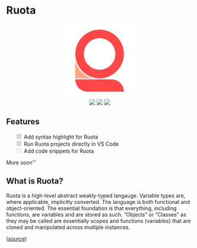 # Ruota
<center>
	<img src="https://raw.githubusercontent.com/MininMobile/ruota/master/Ruota.png" alt="Ruota Logo" style="width: 200px;"/><br>
	<a href="https://github.com/Agilulfulus/Ruota/blob/master/LICENSE"><img src="https://img.shields.io/github/license/Agilulfulus/Ruota.svg?style=for-the-badge"/></a>
	<a href="https://github.com/Agilulfulus/Ruota/issues"><img src="https://img.shields.io/github/issues/Agilulfulus/Ruota.svg?style=for-the-badge"/></a>
	<a href="https://github.com/Agilulfulus/Ruota/network"><img src="https://img.shields.io/github/forks/Agilulfulus/Ruota.svg?style=for-the-badge"/></a>
</center>

## Features
<ul style="list-style-type: none;">
<li><input type="checkbox" disabled checked> Add syntax highlight for Ruota</li>
<li><input type="checkbox" disabled checked> Run Ruota projects directly in VS Code</li>
<li><input type="checkbox" disabled> Add code snippets for Ruota</li>
</ul>

More soon™

## What is Ruota?
Ruota is a high-level abstract weakly-typed langauge. Variable types are, where applicable, implicitly converted. The language is both functional and object-oriented. The essential foundation is that everything, including functions, are variables and are stored as such. “Objects” or “Classes” as they may be called are essentially scopes and functions (variables) that are cloned and manipulated across mutliple instances.

([source](https://agilulfulus.github.io/Ruota/))